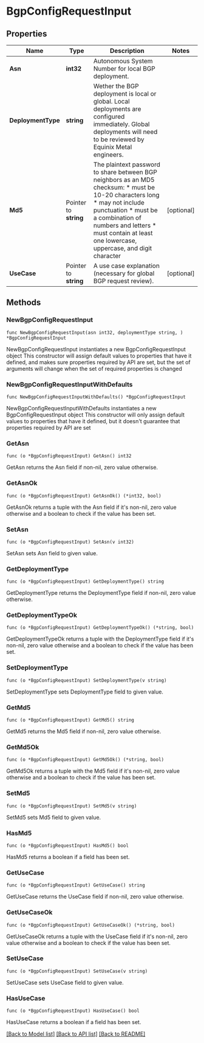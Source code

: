 # BgpConfigRequestInput

## Properties

Name | Type | Description | Notes
------------ | ------------- | ------------- | -------------
**Asn** | **int32** | Autonomous System Number for local BGP deployment. | 
**DeploymentType** | **string** | Wether the BGP deployment is local or global. Local deployments are configured immediately. Global deployments will need to be reviewed by Equinix Metal engineers. | 
**Md5** | Pointer to **string** | The plaintext password to share between BGP neighbors as an MD5 checksum: * must be 10-20 characters long * may not include punctuation * must be a combination of numbers and letters * must contain at least one lowercase, uppercase, and digit character  | [optional] 
**UseCase** | Pointer to **string** | A use case explanation (necessary for global BGP request review). | [optional] 

## Methods

### NewBgpConfigRequestInput

`func NewBgpConfigRequestInput(asn int32, deploymentType string, ) *BgpConfigRequestInput`

NewBgpConfigRequestInput instantiates a new BgpConfigRequestInput object
This constructor will assign default values to properties that have it defined,
and makes sure properties required by API are set, but the set of arguments
will change when the set of required properties is changed

### NewBgpConfigRequestInputWithDefaults

`func NewBgpConfigRequestInputWithDefaults() *BgpConfigRequestInput`

NewBgpConfigRequestInputWithDefaults instantiates a new BgpConfigRequestInput object
This constructor will only assign default values to properties that have it defined,
but it doesn't guarantee that properties required by API are set

### GetAsn

`func (o *BgpConfigRequestInput) GetAsn() int32`

GetAsn returns the Asn field if non-nil, zero value otherwise.

### GetAsnOk

`func (o *BgpConfigRequestInput) GetAsnOk() (*int32, bool)`

GetAsnOk returns a tuple with the Asn field if it's non-nil, zero value otherwise
and a boolean to check if the value has been set.

### SetAsn

`func (o *BgpConfigRequestInput) SetAsn(v int32)`

SetAsn sets Asn field to given value.


### GetDeploymentType

`func (o *BgpConfigRequestInput) GetDeploymentType() string`

GetDeploymentType returns the DeploymentType field if non-nil, zero value otherwise.

### GetDeploymentTypeOk

`func (o *BgpConfigRequestInput) GetDeploymentTypeOk() (*string, bool)`

GetDeploymentTypeOk returns a tuple with the DeploymentType field if it's non-nil, zero value otherwise
and a boolean to check if the value has been set.

### SetDeploymentType

`func (o *BgpConfigRequestInput) SetDeploymentType(v string)`

SetDeploymentType sets DeploymentType field to given value.


### GetMd5

`func (o *BgpConfigRequestInput) GetMd5() string`

GetMd5 returns the Md5 field if non-nil, zero value otherwise.

### GetMd5Ok

`func (o *BgpConfigRequestInput) GetMd5Ok() (*string, bool)`

GetMd5Ok returns a tuple with the Md5 field if it's non-nil, zero value otherwise
and a boolean to check if the value has been set.

### SetMd5

`func (o *BgpConfigRequestInput) SetMd5(v string)`

SetMd5 sets Md5 field to given value.

### HasMd5

`func (o *BgpConfigRequestInput) HasMd5() bool`

HasMd5 returns a boolean if a field has been set.

### GetUseCase

`func (o *BgpConfigRequestInput) GetUseCase() string`

GetUseCase returns the UseCase field if non-nil, zero value otherwise.

### GetUseCaseOk

`func (o *BgpConfigRequestInput) GetUseCaseOk() (*string, bool)`

GetUseCaseOk returns a tuple with the UseCase field if it's non-nil, zero value otherwise
and a boolean to check if the value has been set.

### SetUseCase

`func (o *BgpConfigRequestInput) SetUseCase(v string)`

SetUseCase sets UseCase field to given value.

### HasUseCase

`func (o *BgpConfigRequestInput) HasUseCase() bool`

HasUseCase returns a boolean if a field has been set.


[[Back to Model list]](../README.md#documentation-for-models) [[Back to API list]](../README.md#documentation-for-api-endpoints) [[Back to README]](../README.md)


